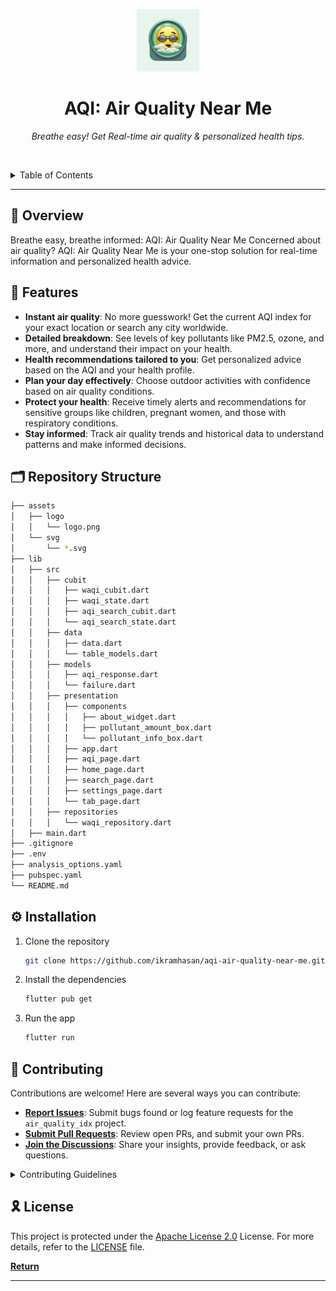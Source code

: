 <p align="center">
  <img src="assets/logo/logo.png" width="100" alt="project-logo">
</p>
<p align="center">
    <h1 align="center">AQI: Air Quality Near Me</h1>
</p>
<p align="center">
    <em>Breathe easy! Get Real-time air quality & personalized health tips.</em>
</p>

<br><!-- TABLE OF CONTENTS -->

<details>
  <summary>Table of Contents</summary><br>

- [📍 Overview](#-overview)
- [🧩 Features](#-features)
- [🗂️ Repository Structure](#️-repository-structure)
- [⚙️ Installation](#️-installation)
- [🤝 Contributing](#-contributing)
- [🎗 License](#-license)
</details>
<hr>

## 📍 Overview

Breathe easy, breathe informed: AQI: Air Quality Near Me
Concerned about air quality? AQI: Air Quality Near Me is your one-stop solution for real-time information and personalized health advice.

## 🧩 Features

- **Instant air quality**: No more guesswork! Get the current AQI index for your exact location or search any city worldwide.
- **Detailed breakdown**: See levels of key pollutants like PM2.5, ozone, and more, and understand their impact on your health.
- **Health recommendations tailored to you**: Get personalized advice based on the AQI and your health profile.
- **Plan your day effectively**: Choose outdoor activities with confidence based on air quality conditions.
- **Protect your health**: Receive timely alerts and recommendations for sensitive groups like children, pregnant women, and those with respiratory conditions.
- **Stay informed**: Track air quality trends and historical data to understand patterns and make informed decisions.

## 🗂️ Repository Structure

```bash
├── assets
│   ├── logo
│   │   └── logo.png
│   └── svg
│       └── *.svg
├── lib
│   ├── src
│   │   ├── cubit
│   │   │   ├── waqi_cubit.dart
│   │   │   ├── waqi_state.dart
│   │   │   ├── aqi_search_cubit.dart
│   │   │   └── aqi_search_state.dart
│   │   ├── data
│   │   │   ├── data.dart
│   │   │   └── table_models.dart
│   │   ├── models
│   │   │   ├── aqi_response.dart
│   │   │   └── failure.dart
│   │   ├── presentation
│   │   │   ├── components
│   │   │   │   ├── about_widget.dart
│   │   │   │   ├── pollutant_amount_box.dart
│   │   │   │   └── pollutant_info_box.dart
│   │   │   ├── app.dart
│   │   │   ├── aqi_page.dart
│   │   │   ├── home_page.dart
│   │   │   ├── search_page.dart
│   │   │   ├── settings_page.dart
│   │   │   └── tab_page.dart
│   │   ├── repositories
│   │   │   └── waqi_repository.dart
│   ├── main.dart
├── .gitignore
├── .env
├── analysis_options.yaml
├── pubspec.yaml
└── README.md
```

## ⚙️ Installation

1. Clone the repository
   ```sh
   git clone https://github.com/ikramhasan/aqi-air-quality-near-me.git
   ```
2. Install the dependencies
   ```sh
   flutter pub get
   ```
3. Run the app
   ```sh
   flutter run
   ```

## 🤝 Contributing

Contributions are welcome! Here are several ways you can contribute:

- **[Report Issues](https://github.com/ikramhasan/aqi-air-quality-near-me/issues)**: Submit bugs found or log feature requests for the `air_quality_idx` project.
- **[Submit Pull Requests](https://github.com/ikramhasan/aqi-air-quality-near-me/pulls)**: Review open PRs, and submit your own PRs.
- **[Join the Discussions](https://github.com/ikramhasan/aqi-air-quality-near-me/discussions)**: Share your insights, provide feedback, or ask questions.

<details closed>
<summary>Contributing Guidelines</summary>

1. **Fork the Repository**: Start by forking the project repository to your local account.
2. **Clone Locally**: Clone the forked repository to your local machine using a git client.
   ```sh
   git clone https://github.com/ikramhasan/aqi-air-quality-near-me.git
   ```
3. **Create a New Branch**: Always work on a new branch, giving it a descriptive name.
   ```sh
   git checkout -b new-feature-x
   ```
4. **Make Your Changes**: Develop and test your changes locally.
5. **Commit Your Changes**: Commit with a clear message describing your updates.
   ```sh
   git commit -m 'Implemented new feature x.'
   ```
6. **Push to local**: Push the changes to your forked repository.
   ```sh
   git push origin new-feature-x
   ```
7. **Submit a Pull Request**: Create a PR against the original project repository. Clearly describe the changes and their motivations.
8. **Review**: Once your PR is reviewed and approved, it will be merged into the main branch. Congratulations on your contribution!
</details>

## 🎗 License

This project is protected under the [Apache License 2.0](https://choosealicense.com/licenses/apache-2.0/) License. For more details, refer to the [LICENSE](LICENSE) file.

[**Return**](#-overview)

---

